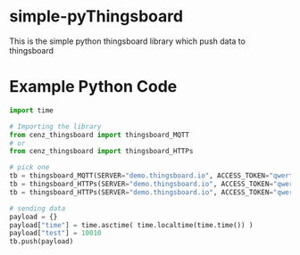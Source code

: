 # simple-pyThingsboard
This is the simple python thingsboard library which push data to thingsboard

# Example Python Code
```py
import time

# Importing the library
from cenz_thingsboard import thingsboard_MQTT
# or
from cenz_thingsboard import thingsboard_HTTPs

# pick one
tb = thingsboard_MQTT(SERVER="demo.thingsboard.io", ACCESS_TOKEN="qwertyuiopdfghcvbfgt")
tb = thingsboard_HTTPs(SERVER="demo.thingsboard.io", ACCESS_TOKEN="qwertyuiopdfghcvbfgt")
tb = thingsboard_HTTPs(SERVER="demo.thingsboard.io", ACCESS_TOKEN="qwertyuiopdfghcvbfgt", HTTPs = "http", PORT = 80)

# sending data
payload = {}
payload["time"] = time.asctime( time.localtime(time.time()) )
payload["test"] = 10010
tb.push(payload)
```

